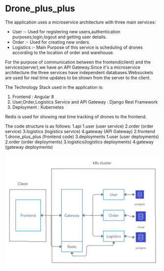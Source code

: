# Drone_plus_plus

The application uses a microservice architecture with three main services:
* User :- Used for registering new users,authentication purposes,login,logout and getting user details.
* Order :- Used for creating new orders.
* Logistics :- Main Purpose of this service is scheduling of drones according to the location of order and warehouse.

For the purpose of communication between the frontend(client) and the services(server),we have an API Gateway.Since it's a microservice architecture the three services have independent databases.Websockets are used for real time updates to be shown from the server to the client.

The Technology Stack used in the application is:
1. Frontend : Angular 8
2. User,Order,Logistics Service and API Gateway : Django Rest Framework
3. Deployment : Kubernetes

Redis is used for showing real time tracking of drones to the frontend.

The code structure is as follows:
1.api
    1.user (user service)
    2.order (order service)
    3.logistics (logistics service)
    4.gateway (API Gateway)
2.frontend
    1.drone_plus_plus (frontend code)
3.deployments
    1.user (user deployments)
    2.order (order deployments)
    3.logistics(logistics deployments)
    4.gateway (gateway deployments)
  
 
![Image description](https://github.com/dev1911/drone_plus_plus/blob/master/documents/architecture.jpg)
